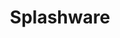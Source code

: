 ---
label: 
title: "Splashware"
order: 480
layout: table-of-contents
presentation: grid
outputs: [ html ]
---